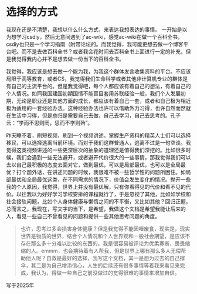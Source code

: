 # 选择的方式

我现在还是不清楚，我想以什么什么方式，来表达我想表达的事情。
一开始是以为想学习csdiy，然后无意间遇到了ac-wiki，感觉ac-wiki在做一个百科全书，csdiy也只是一个学习指南（附带论坛的。而我觉得，我可能更想去做一个博客平台吧。而不是去做百科全书？或者我会花时间去百科全书上面进行一定的补充，但是我觉得我内心并不是想去做一份当下的百科全书。


我觉得，我应该是想去做一个能为我，为我这个群体发言收集资料的平台。不应该局限于高等教育，或者CS，我觉得我们生命科学或者其他非计算机专业的群体是有自己的主流平台的。但是我觉得吧，每个人都应该有着自己的想法，有着自己的个人情况。如同我国建国初期国情不能盲目套用苏联经验一般，我们个人发展初期，无论是职业还是其他方面的成长，都应该有着自己一套，或者和自己极为相近极为适用的一套经验办法。这种经验办法也许可以借助外力习得，也许自然而然就在生活中习得，但是总归是需要自己去做，自己去学习，自己去思考的。孔子云：“学而不思则罔，思而不学则殆”。


昨天睡不着，刷短视频，刷到一个视频讲述。掌握生产资料的精英人士们可以选择移民，可以选择逃离当前环境。而对于我们这群普通人，逃离不过是一句空谈。我觉得这类视频讲述的一些更深层次的抽象的道理还是值得我们深挖的。比如很多时候，我们会遇到一些无法避开，或者避开代价很大的一些事情，那我觉得我们可以去以自己最积极的态度去面对它，做到最优，可以是局部最优，也可以是全局最优？打个题外话，在讲述问题的时候，我很难不被一些哲学性的问题所困住。如局部最优和全局最优这类，在不同需求的情况下，价值会发生变化的情况。抛开一些我的个人原因，我觉得，世界上并没有最优解，只有你看得见的代价和看不见的代价。以往我以为好好学习学校安排的课程就行了，于是忽视了其他，比如如学校和社会接轨问题，比如个人身体健康与懒惰之间的不平衡，又比如其他？回归正题，总而言之，我现在，写文字的当下，是希望，我做这个文档是希望我能让后来的人，看见一些自己不曾看见的问题和提供一些其他思考问题的角度。


>也许，思考过多会损害身体健康？但是我觉得不能因噎废食，现实是，现实世界是物质的世界，结合个人情况和个人世界观和一般社会期望，是应该不存在那么多十分难以比较的东西的。我是很容易被评论为优柔寡断，畏畏缩缩的人。emmm，也会期待着有人帮我，但是世界上哪有那么多人无偿帮助他人呢？自救是最好的选择，我写这个文档，其一是想为过去的自己撑伞，其二是为自己增添信心，人生的后续还有很多事情等着我来看见来完成，我认为，得做一些自己之前没做过的觉得很难的事情来增加自信。

写于2025年